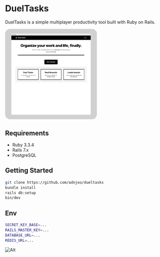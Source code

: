 # DuelTasks

DuelTasks is a simple multiplayer productivity tool built with Ruby on Rails.

<img src='./public/20241022193042.png' width='300' style='border-radius: 1rem'>

## Requirements

- Ruby 3.3.4
- Rails 7.x
- PostgreSQL

## Getting Started
```bash
git clone https://github.com/adnjoo/dueltasks
bundle install
rails db:setup
bin/dev
```

## Env
```bash
SECRET_KEY_BASE=...
RAILS_MASTER_KEY=...
DATABASE_URL=...
REDIS_URL=...
```

![Alt](https://repobeats.axiom.co/api/embed/38cf844ae704cef2d26b215a160bf9217c8f675e.svg "Repobeats analytics image")
